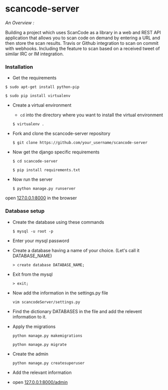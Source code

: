 # scancode-server


*An Overview :* 

Building a project which uses ScanCode as a library in a web and REST API application that allows you to scan code on demand by entering a URL and then store the scan results. Travis or Github integration to scan on commit with webhooks. Including the feature to scan based on a received tweet of similar IRC or IM integration.

### Installation

- Get the requirements

`$ sudo apt-get install python-pip`

`$ sudo pip install virtualenv`

- Create a virtual environment

	- `cd` into the directory where you want to install the virtual environment
  
  	`$ virtualenv .`
  
- Fork and clone the scancode-server repository

	`$ git clone https://github.com/your_username/scancode-server`

- Now get the django specific requirements 
 	
	`$ cd scancode-server`
  
  	`$ pip install requirements.txt`

- Now run the server 
 	
	`$ python manage.py runserver`

open [127.0.0.1:8000](127.0.0.1:8000) in the browser

### Database setup

- Create the database using these commands

	`$ mysql -u root -p`

- Enter your mysql password

- Create a database having a name of your choice. (Let's call it DATABASE_NAME)

	`> create database DATABASE_NAME;`

- Exit from the mysql
	
	`> exit;`

- Now add the information in the settings.py file

	`vim scancodeServer/settings.py`

- Find the dictionary DATABASES in the file and add the relevent information to it.

- Apply the migrations

	`python manage.py makemigrations`

	`python manage.py migrate`

- Create the admin

	`python manage.py createsuperuser`

- Add the relevant information

- open [127.0.0.1:8000/admin](127.0.0.1:8000/admin)
